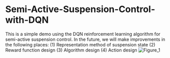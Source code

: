 # Semi-Active-Suspension-Control-with-DQN
This is a simple demo using the DQN reinforcement learning algorithm for semi-active suspension control.
In the future, we will make improvements in the following places:
(1) Representation method of suspension state
(2) Reward function design
(3) Algorithm design
(4) Action design
![Figure_1](https://github.com/HuXingYu1016/Semi-Active-Suspension-Control-with-DQN/assets/120102161/ee211eff-ecd9-45aa-bd22-ed245364ad2d)
